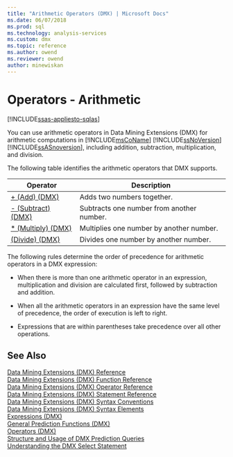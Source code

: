 ```yaml
---
title: "Arithmetic Operators (DMX) | Microsoft Docs"
ms.date: 06/07/2018
ms.prod: sql
ms.technology: analysis-services
ms.custom: dmx
ms.topic: reference
ms.author: owend
ms.reviewer: owend
author: minewiskan
---
```

# Operators - Arithmetic
[!INCLUDE[ssas-appliesto-sqlas](../includes/ssas-appliesto-sqlas.md)]

  You can use arithmetic operators in Data Mining Extensions (DMX) for arithmetic computations in [!INCLUDE[msCoName](../includes/msconame-md.md)] [!INCLUDE[ssNoVersion](../includes/ssnoversion-md.md)] [!INCLUDE[ssASnoversion](../includes/ssasnoversion-md.md)], including addition, subtraction, multiplication, and division.  
  
 The following table identifies the arithmetic operators that DMX supports.  
  
|Operator|Description|  
|--------------|-----------------|  
|[+ &#40;Add&#41; &#40;DMX&#41;](../dmx/add-dmx.md)|Adds two numbers together.|  
|[- &#40;Subtract&#41; &#40;DMX&#41;](../dmx/subtract-dmx.md)|Subtracts one number from another number.|  
|[&#42; &#40;Multiply&#41; &#40;DMX&#41;](../dmx/multiply-dmx.md)|Multiplies one number by another number.|  
|[&#40;Divide&#41; &#40;DMX&#41;](../dmx/divide-dmx.md)|Divides one number by another number.|  
  
 The following rules determine the order of precedence for arithmetic operators in a DMX expression:  
  
-   When there is more than one arithmetic operator in an expression, multiplication and division are calculated first, followed by subtraction and addition.  
  
-   When all the arithmetic operators in an expression have the same level of precedence, the order of execution is left to right.  
  
-   Expressions that are within parentheses take precedence over all other operations.  
  
## See Also  
 [Data Mining Extensions &#40;DMX&#41; Reference](../dmx/data-mining-extensions-dmx-reference.md)   
 [Data Mining Extensions &#40;DMX&#41; Function Reference](../dmx/data-mining-extensions-dmx-function-reference.md)   
 [Data Mining Extensions &#40;DMX&#41; Operator Reference](../dmx/data-mining-extensions-dmx-operator-reference.md)   
 [Data Mining Extensions &#40;DMX&#41; Statement Reference](../dmx/data-mining-extensions-dmx-statements.md)   
 [Data Mining Extensions &#40;DMX&#41; Syntax Conventions](../dmx/data-mining-extensions-dmx-syntax-conventions.md)   
 [Data Mining Extensions &#40;DMX&#41; Syntax Elements](../dmx/data-mining-extensions-dmx-syntax-elements.md)   
 [Expressions &#40;DMX&#41;](../dmx/expressions-dmx.md)   
 [General Prediction Functions &#40;DMX&#41;](../dmx/general-prediction-functions-dmx.md)   
 [Operators &#40;DMX&#41;](../dmx/operators-dmx.md)   
 [Structure and Usage of DMX Prediction Queries](../dmx/structure-and-usage-of-dmx-prediction-queries.md)   
 [Understanding the DMX Select Statement](../dmx/understanding-the-dmx-select-statement.md)  
  
  
